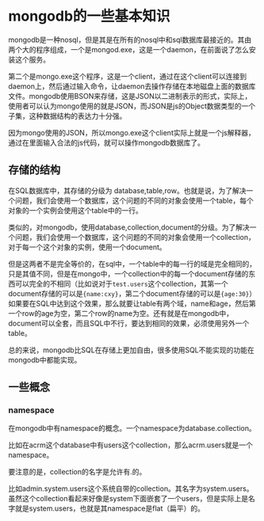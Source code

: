 mongodb的一些基本知识
========

mongodb是一种nosql，但是其是在所有的nosql中和sql数据库最接近的。其由两个大的程序组成，一个是mongod.exe，这是一个daemon，在前面说了怎么安装这个服务。

第二个是mongo.exe这个程序，这是一个client，通过在这个client可以连接到daemon上，然后通过输入命令，让daemon去操作存储在本地磁盘上面的数据库文件。mongodb使用BSON来存储，这是JSON以二进制表示的形式，实际上，使用者可以认为mongo使用的就是JSON，而JSON是js的Object数据类型的一个子集，这种数据结构的表达力十分强。

因为mongo使用的JSON，所以mongo.exe这个client实际上就是一个js解释器，通过在里面输入合法的js代码，就可以操作mongodb数据库了。


## 存储的结构
在SQL数据库中，其存储的分级为 database,table,row。也就是说，为了解决一个问题，我们会使用一个数据库，这个问题的不同的对象会使用一个table，每个对象的一个实例会使用这个table中的一行。

类似的，对mongodb，使用database,collection,document的分级。为了解决一个问题，我们会使用一个数据库，这个问题的不同的对象会使用一个collection，对于每一个这个对象的实例，使用一个document。

但是这两者不是完全等价的，在sql中，一个table中的每一行的域是完全相同的，只是其值不同，但是在mongo中，一个collection中的每一个document存储的东西可以完全的不相同（比如说对于`test.users`这个collection，其第一个document存储的可以是`{name:cxy}`，第二个document存储的可以是`{age:30}`）如果要在SQL中达到这个效果，那么就要让table有两个域，name和age，然后第一个row的age为空，第二个row的name为空。还有就是在mongodb中，document可以全套，而且SQL中不行，要达到相同的效果，必须使用另外一个table。

总的来说，mongodb比SQL在存储上更加自由，很多使用SQL不能实现的功能在mongodb中都能实现。

## 一些概念
### namespace
在mongodb中有namespace的概念。一个namespace为database.collection。

比如在acrm这个database中有users这个collection，那么acrm.users就是一个namespace。

要注意的是，collection的名字是允许有.的。

比如admin.system.users这个系统自带的collection。其名字为system.users。虽然这个collection看起来好像是system下面嵌套了一个users，但是实际上是名字就是system.users，也就是其namespace是flat（扁平）的。